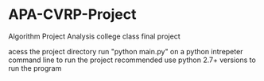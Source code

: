 # APA-CVRP-Project
Algorithm Project Analysis college class final project

acess the project directory
run "python main.py" on a python intrepeter command line to run the project
recommended use python 2.7+ versions to run the program
